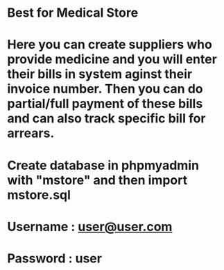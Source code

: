 # Best for Medical Store
# Here you can create suppliers who provide medicine and you will enter their bills in system aginst their invoice number. Then you can do partial/full payment of these bills and can also track specific bill for arrears.
# Create database in phpmyadmin with "mstore" and then import mstore.sql 
# Username : user@user.com
# Password : user
